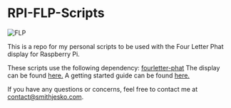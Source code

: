 # RPI-FLP-Scripts

![FLP](https://cdn.shopify.com/s/files/1/0174/1800/products/four-letter-phat_1024x1024.gif?v=1539263861)

This is a repo for my personal scripts to be used with the Four Letter Phat display for Raspberry Pi.

These scripts use the following dependency: [fourletter-phat](https://github.com/pimoroni/fourletter-phat)
The display can be found [here.](https://shop.pimoroni.com/products/four-letter-phat)
A getting started guide can be found [here.](https://learn.pimoroni.com/tutorial/sandyj/getting-started-with-four-letter-phat) 

If you have any questions or concerns, feel free to contact me at <contact@smithjesko.com>.